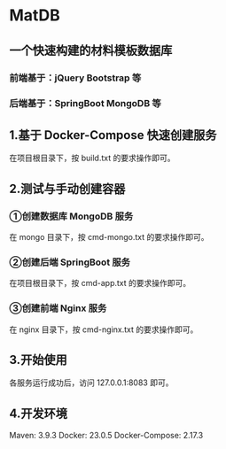 # MatDB

## 一个快速构建的材料模板数据库

### 前端基于：jQuery Bootstrap 等
### 后端基于：SpringBoot MongoDB 等

## 1.基于 Docker-Compose 快速创建服务
在项目根目录下，按 build.txt 的要求操作即可。

## 2.测试与手动创建容器

### ①创建数据库 MongoDB 服务
在 mongo 目录下，按 cmd-mongo.txt 的要求操作即可。

### ②创建后端 SpringBoot 服务
在项目根目录下，按 cmd-app.txt 的要求操作即可。

### ③创建前端 Nginx 服务
在 nginx 目录下，按 cmd-nginx.txt 的要求操作即可。

## 3.开始使用
各服务运行成功后，访问 127.0.0.1:8083 即可。

## 4.开发环境
Maven: 3.9.3
Docker: 23.0.5
Docker-Compose: 2.17.3


